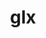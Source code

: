 ---
title: "glx"
layout: cache
categories: [package, develop-2023-11-05]
meta: {"versions": ["1.4"], "compilers": ["gcc@=11.1.0", "gcc@=11.4.0", "gcc@=7.3.1", "gcc@=9.4.0"], "oss": ["amzn2", "ubuntu20.04"], "platforms": ["linux"], "targets": ["aarch64", "neoverse_n1", "neoverse_v1", "ppc64le", "x86_64_v3"], "stacks": ["aws-isc", "aws-isc-aarch64", "data-vis-sdk", "e4s", "e4s-neoverse_v1", "e4s-power", "e4s-rocm-external", "gpu-tests", "root"], "num_specs": 12, "num_specs_by_stack": {"aws-isc-aarch64": 2, "root": 12, "aws-isc": 1, "e4s-neoverse_v1": 1, "e4s-power": 1, "data-vis-sdk": 2, "gpu-tests": 1, "e4s": 3, "e4s-rocm-external": 1}}
spec_details: [{"hash": "q7to2odfis3nedpiraosgmbcr5shhaid", "compiler": "gcc@=7.3.1", "versions": ["1.4"], "os": "amzn2", "platform": "linux", "target": "aarch64", "variants": ["build_system=bundle"], "stacks": ["aws-isc-aarch64", "root"], "size": "-", "tarball": "https://binaries.spack.io/releases/develop-2023-11-05/build_cache/linux-amzn2-aarch64/gcc-7.3.1/glx-1.4/linux-amzn2-aarch64-gcc-7.3.1-glx-1.4-q7to2odfis3nedpiraosgmbcr5shhaid.spack"}, {"hash": "bptyyvzykfiagtk5xydaakqdfedikk5w", "compiler": "gcc@=7.3.1", "versions": ["1.4"], "os": "amzn2", "platform": "linux", "target": "neoverse_n1", "variants": ["build_system=bundle"], "stacks": ["aws-isc-aarch64", "root"], "size": "-", "tarball": "https://binaries.spack.io/releases/develop-2023-11-05/build_cache/linux-amzn2-neoverse_n1/gcc-7.3.1/glx-1.4/linux-amzn2-neoverse_n1-gcc-7.3.1-glx-1.4-bptyyvzykfiagtk5xydaakqdfedikk5w.spack"}, {"hash": "2uxeaen2hehbzhx5xgbtzkktzphq6izo", "compiler": "gcc@=7.3.1", "versions": ["1.4"], "os": "amzn2", "platform": "linux", "target": "x86_64_v3", "variants": ["build_system=bundle"], "stacks": ["aws-isc", "root"], "size": "-", "tarball": "https://binaries.spack.io/releases/develop-2023-11-05/build_cache/linux-amzn2-x86_64_v3/gcc-7.3.1/glx-1.4/linux-amzn2-x86_64_v3-gcc-7.3.1-glx-1.4-2uxeaen2hehbzhx5xgbtzkktzphq6izo.spack"}, {"hash": "klo6k2h3zuoyw6dcviqtjwesv72a6rze", "compiler": "gcc@=11.4.0", "versions": ["1.4"], "os": "ubuntu20.04", "platform": "linux", "target": "neoverse_v1", "variants": ["build_system=bundle"], "stacks": ["e4s-neoverse_v1", "root"], "size": "-", "tarball": "https://binaries.spack.io/releases/develop-2023-11-05/build_cache/linux-ubuntu20.04-neoverse_v1/gcc-11.4.0/glx-1.4/linux-ubuntu20.04-neoverse_v1-gcc-11.4.0-glx-1.4-klo6k2h3zuoyw6dcviqtjwesv72a6rze.spack"}, {"hash": "zxlnczui4dbppz2x73m67l3zilvs6vk4", "compiler": "gcc@=9.4.0", "versions": ["1.4"], "os": "ubuntu20.04", "platform": "linux", "target": "ppc64le", "variants": ["build_system=bundle"], "stacks": ["root", "e4s-power"], "size": "-", "tarball": "https://binaries.spack.io/releases/develop-2023-11-05/build_cache/linux-ubuntu20.04-ppc64le/gcc-9.4.0/glx-1.4/linux-ubuntu20.04-ppc64le-gcc-9.4.0-glx-1.4-zxlnczui4dbppz2x73m67l3zilvs6vk4.spack"}, {"hash": "tptdzu4lzbmv7tufg3lsygrgaf5vnj5z", "compiler": "gcc@=11.1.0", "versions": ["1.4"], "os": "ubuntu20.04", "platform": "linux", "target": "x86_64_v3", "variants": ["build_system=bundle"], "stacks": ["data-vis-sdk", "root"], "size": "-", "tarball": "https://binaries.spack.io/releases/develop-2023-11-05/build_cache/linux-ubuntu20.04-x86_64_v3/gcc-11.1.0/glx-1.4/linux-ubuntu20.04-x86_64_v3-gcc-11.1.0-glx-1.4-tptdzu4lzbmv7tufg3lsygrgaf5vnj5z.spack"}, {"hash": "chogovheswm2r444puxcp4muhvoapy4m", "compiler": "gcc@=11.1.0", "versions": ["1.4"], "os": "ubuntu20.04", "platform": "linux", "target": "x86_64_v3", "variants": ["build_system=bundle"], "stacks": ["data-vis-sdk", "root"], "size": "-", "tarball": "https://binaries.spack.io/releases/develop-2023-11-05/build_cache/linux-ubuntu20.04-x86_64_v3/gcc-11.1.0/glx-1.4/linux-ubuntu20.04-x86_64_v3-gcc-11.1.0-glx-1.4-chogovheswm2r444puxcp4muhvoapy4m.spack"}, {"hash": "7yxuecejqrkzyvgblenh3yhh2xcuonyz", "compiler": "gcc@=11.1.0", "versions": ["1.4"], "os": "ubuntu20.04", "platform": "linux", "target": "x86_64_v3", "variants": ["build_system=bundle"], "stacks": ["root", "gpu-tests"], "size": "-", "tarball": "https://binaries.spack.io/releases/develop-2023-11-05/build_cache/linux-ubuntu20.04-x86_64_v3/gcc-11.1.0/glx-1.4/linux-ubuntu20.04-x86_64_v3-gcc-11.1.0-glx-1.4-7yxuecejqrkzyvgblenh3yhh2xcuonyz.spack"}, {"hash": "ywclawy2uopxivpkff4dak4lunpn7cv2", "compiler": "gcc@=11.4.0", "versions": ["1.4"], "os": "ubuntu20.04", "platform": "linux", "target": "x86_64_v3", "variants": ["build_system=bundle"], "stacks": ["e4s", "root"], "size": "-", "tarball": "https://binaries.spack.io/releases/develop-2023-11-05/build_cache/linux-ubuntu20.04-x86_64_v3/gcc-11.4.0/glx-1.4/linux-ubuntu20.04-x86_64_v3-gcc-11.4.0-glx-1.4-ywclawy2uopxivpkff4dak4lunpn7cv2.spack"}, {"hash": "hmu4kudjq3wkase5olnvr3mjkpsvqmya", "compiler": "gcc@=11.4.0", "versions": ["1.4"], "os": "ubuntu20.04", "platform": "linux", "target": "x86_64_v3", "variants": ["build_system=bundle"], "stacks": ["e4s", "root"], "size": "-", "tarball": "https://binaries.spack.io/releases/develop-2023-11-05/build_cache/linux-ubuntu20.04-x86_64_v3/gcc-11.4.0/glx-1.4/linux-ubuntu20.04-x86_64_v3-gcc-11.4.0-glx-1.4-hmu4kudjq3wkase5olnvr3mjkpsvqmya.spack"}, {"hash": "qmsexiuktarkngydsvck47izon2yex7w", "compiler": "gcc@=11.4.0", "versions": ["1.4"], "os": "ubuntu20.04", "platform": "linux", "target": "x86_64_v3", "variants": ["build_system=bundle"], "stacks": ["root", "e4s-rocm-external"], "size": "-", "tarball": "https://binaries.spack.io/releases/develop-2023-11-05/build_cache/linux-ubuntu20.04-x86_64_v3/gcc-11.4.0/glx-1.4/linux-ubuntu20.04-x86_64_v3-gcc-11.4.0-glx-1.4-qmsexiuktarkngydsvck47izon2yex7w.spack"}, {"hash": "vygveavpvzncifg2kk6k33duo33kdmxz", "compiler": "gcc@=11.4.0", "versions": ["1.4"], "os": "ubuntu20.04", "platform": "linux", "target": "x86_64_v3", "variants": ["build_system=bundle"], "stacks": ["e4s", "root"], "size": "-", "tarball": "https://binaries.spack.io/releases/develop-2023-11-05/build_cache/linux-ubuntu20.04-x86_64_v3/gcc-11.4.0/glx-1.4/linux-ubuntu20.04-x86_64_v3-gcc-11.4.0-glx-1.4-vygveavpvzncifg2kk6k33duo33kdmxz.spack"}]
---
